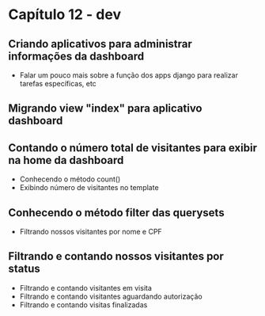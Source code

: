 # Capítulo 12 - dev

## Criando aplicativos para administrar informações da dashboard

* Falar um pouco mais sobre a função dos apps django para realizar tarefas específicas, etc

## Migrando view "index" para aplicativo dashboard

## Contando o número total de visitantes para exibir na home da dashboard

* Conhecendo o método count\(\)
* Exibindo número de visitantes no template

## Conhecendo o método filter das querysets

* Filtrando nossos visitantes por nome e CPF

## Filtrando e contando nossos visitantes por status

* Filtrando e contando visitantes em visita
* Filtrando e contando visitantes aguardando autorização
* Filtrando e contando visitas finalizadas

